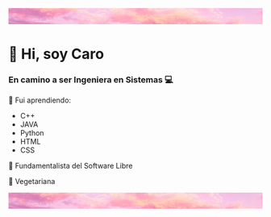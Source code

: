 ![Separador](/separador1.jpg)
# :wave: **Hi, soy Caro**
### **En camino a ser Ingeniera en Sistemas  :computer:**
:dizzy: Fui aprendiendo: 
 - C++
 - JAVA
 - Python
 - HTML
 - CSS
 
 :sparkling_heart: Fundamentalista del Software Libre
 
 :seedling: Vegetariana 
 
 

![Separador](/separador1.jpg)
